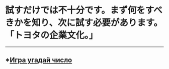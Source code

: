 # 試すだけでは不十分です。まず何をすべきかを知り、次に試す必要があります。 「トヨタの企業文化。」
* * * * * * * * *
## *[Игра угадай число](https://github.com/axpelman/skillfactory_rds/tree/master/module_0)